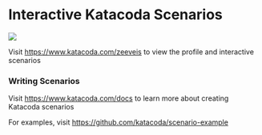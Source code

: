 # Interactive Katacoda Scenarios

[![](http://shields.katacoda.com/katacoda/zeeveis/count.svg)](https://www.katacoda.com/zeeveis "Get your profile on Katacoda.com")

Visit https://www.katacoda.com/zeeveis to view the profile and interactive scenarios

### Writing Scenarios
Visit https://www.katacoda.com/docs to learn more about creating Katacoda scenarios

For examples, visit https://github.com/katacoda/scenario-example
